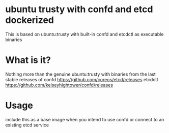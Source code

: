 ubuntu trusty with confd and etcd dockerized
============================================

This is based on ubuntu:trusty with built-in confd and etcdctl as executable binaries


What is it?
===========

Nothing more than the genuine ubuntu:trusty with binaries from the last stable releases of
confd https://github.com/coreos/etcd/releases
etcdctl https://github.com/kelseyhightower/confd/releases 

Usage
=====
include this as a base image when you intend to use confd or connect to an existing etcd service
